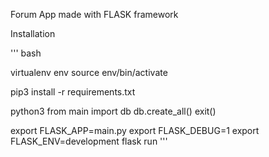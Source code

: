 Forum App made with FLASK framework

Installation

''' bash

virtualenv env
source env/bin/activate

pip3 install -r requirements.txt

python3
from main import db
db.create_all()
exit()

export FLASK_APP=main.py
export FLASK_DEBUG=1
export FLASK_ENV=development
flask run
'''
